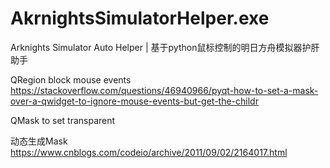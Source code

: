 # AkrnightsSimulatorHelper.exe
Arknights Simulator Auto Helper | 基于python鼠标控制的明日方舟模拟器护肝助手

QRegion block mouse events
https://stackoverflow.com/questions/46940966/pyqt-how-to-set-a-mask-over-a-qwidget-to-ignore-mouse-events-but-get-the-childr

QMask to set transparent

动态生成Mask
https://www.cnblogs.com/codeio/archive/2011/09/02/2164017.html
